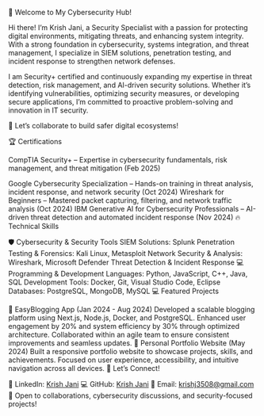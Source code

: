 👋 Welcome to My Cybersecurity Hub!

Hi there! I’m Krish Jani, a Security Specialist with a passion for protecting digital environments, mitigating threats, and enhancing system integrity. With a strong foundation in cybersecurity, systems integration, and threat management, I specialize in SIEM solutions, penetration testing, and incident response to strengthen network defenses.

I am Security+ certified and continuously expanding my expertise in threat detection, risk management, and AI-driven security solutions. Whether it’s identifying vulnerabilities, optimizing security measures, or developing secure applications, I’m committed to proactive problem-solving and innovation in IT security.

🚀 Let’s collaborate to build safer digital ecosystems!

🏆 Certifications

CompTIA Security+ – Expertise in cybersecurity fundamentals, risk management, and threat mitigation (Feb 2025)

Google Cybersecurity Specialization – Hands-on training in threat analysis, incident response, and network security (Oct 2024)
Wireshark for Beginners – Mastered packet capturing, filtering, and network traffic analysis (Oct 2024)
IBM Generative AI for Cybersecurity Professionals – AI-driven threat detection and automated incident response (Nov 2024)
🔥 Technical Skills

🛡️ Cybersecurity & Security Tools
SIEM Solutions: Splunk
Penetration Testing & Forensics: Kali Linux, Metasploit
Network Security & Analysis: Wireshark, Microsoft Defender
Threat Detection & Incident Response
💻 Programming & Development
Languages: Python, JavaScript, C++, Java, SQL
Development Tools: Docker, Git, Visual Studio Code, Eclipse
Databases: PostgreSQL, MongoDB, MySQL
💻 Featured Projects

🔹 EasyBlogging App (Jan 2024 - Aug 2024)
Developed a scalable blogging platform using Next.js, Node.js, Docker, and PostgreSQL.
Enhanced user engagement by 20% and system efficiency by 30% through optimized architecture.
Collaborated within an agile team to ensure consistent improvements and seamless updates.
🔹 Personal Portfolio Website (May 2024)
Built a responsive portfolio website to showcase projects, skills, and achievements.
Focused on user experience, accessibility, and intuitive navigation across all devices.
📢 Let’s Connect!

🔗 LinkedIn: [Krish Jani]([https://yourlink.com](https://www.linkedin.com/in/krish1123/))
💻 GitHub: [Krish Jani](https://github.com/jani333/)
📧 Email: krishj3508@gmail.com
🔐 Open to collaborations, cybersecurity discussions, and security-focused projects!

